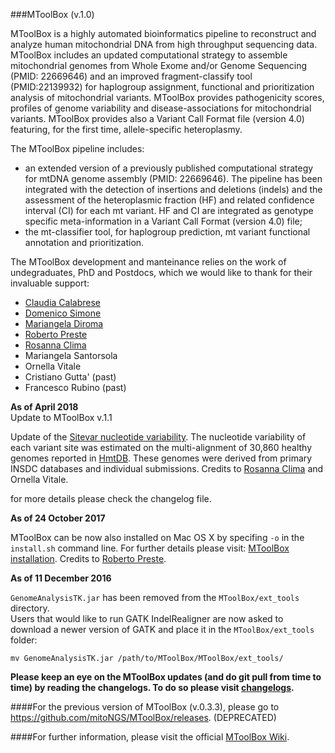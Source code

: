 ###MToolBox (v.1.0)

MToolBox is a highly automated bioinformatics pipeline to reconstruct and analyze human mitochondrial DNA from high throughput sequencing data. MToolBox includes an updated computational strategy to assemble mitochondrial genomes from Whole Exome and/or Genome Sequencing (PMID: 22669646) and an improved fragment-classify tool (PMID:22139932) for haplogroup assignment, functional and prioritization analysis of mitochondrial variants. MToolBox provides pathogenicity scores, profiles of genome variability and disease-associations for mitochondrial variants. MToolBox provides also a Variant Call Format file (version 4.0) featuring, for the first time, allele-specific heteroplasmy.  
  
The MToolBox pipeline includes:

- an extended version of a previously published computational strategy for mtDNA genome assembly (PMID: 22669646). The pipeline has been integrated with the detection of insertions and deletions (indels) and the assessment of the heteroplasmic fraction (HF) and related confidence interval (CI) for each mt variant. HF and CI are integrated as genotype specific meta-information in a Variant Call Format (version 4.0) file;
- the mt-classifier tool, for haplogroup prediction, mt variant functional annotation and prioritization.


The MToolBox development and manteinance relies on the work of undegraduates, PhD and Postdocs, which we would like to thank for their invaluable support:
- [Claudia Calabrese](https://github.com/clody23)
- [Domenico Simone](https://github.com/domenico-simone)
- [Mariangela Diroma](https://github.com/ma-diroma)
- [Roberto Preste](https://github.com/robertopreste)
- [Rosanna Clima](https://github.com/Ros85)
- Mariangela Santorsola
- Ornella Vitale
- Cristiano Gutta' (past)
- Francesco Rubino (past)
 
**As of April 2018**    
Update to MToolBox v.1.1

Update of the [Sitevar nucleotide variability](http://www.hmtdb.uniba.it/siteVariability). The nucleotide variability of each variant site was estimated on the multi-alignment of 30,860 healthy genomes reported in [HmtDB](http://www.hmtdb.uniba.it/hmdb/). These genomes were derived from primary INSDC databases and individual submissions. Credits to [Rosanna Clima](https://github.com/Ros85) and Ornella Vitale. 

for more details please check the changelog file.

**As of 24 October 2017**    

MToolBox can be now also installed on Mac OS X by specifing `-o` in the `install.sh` command line. For further details please visit:
[MToolBox installation](https://github.com/mitoNGS/MToolBox/wiki/Installation). Credits to [Roberto Preste](https://github.com/robertopreste).


**As of 11 December 2016**

`GenomeAnalysisTK.jar` has been removed from the `MToolBox/ext_tools` directory.  
Users that would like to run GATK IndelRealigner are now asked to download a newer version of GATK and place it in the
`MToolBox/ext_tools` folder:

```
mv GenomeAnalysisTK.jar /path/to/MToolBox/MToolBox/ext_tools/
```

**Please keep an eye on the MToolBox updates (and do git pull from time to time) by reading the changelogs. To do so please visit [changelogs](https://github.com/mitoNGS/MToolBox/blob/master/changelog.md).**

####For the previous version of MToolBox (v.0.3.3), please go to https://github.com/mitoNGS/MToolBox/releases. (DEPRECATED)

####For further information, please visit the official [MToolBox Wiki](https://github.com/mitoNGS/MToolBox/wiki).

